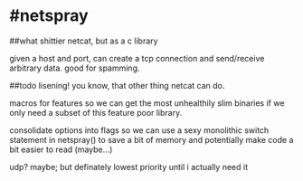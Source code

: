 #netspray
========
##what
shittier netcat, but as a c library

given a host and port, can create a tcp connection and send/receive arbitrary data. good for spamming.

##todo
lisening! you know, that other thing netcat can do.

macros for features so we can get the most unhealthily slim binaries if we only need a subset of this feature poor library.

consolidate options into flags so we can use a sexy monolithic switch statement in netspray()
to save a bit of memory and potentially make code a bit easier to read (maybe...)

udp? maybe; but definately lowest priority until i actually need it
